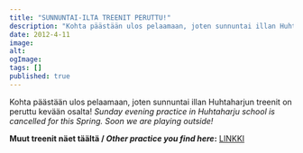 ```yaml
---
title: "SUNNUNTAI-ILTA TREENIT PERUTTU!"
description: "Kohta päästään ulos pelaamaan, joten sunnuntai illan Huhtaharjun treenit on peruttu kevään osalta! Sunday evening practice in Huhtaharju school is cancelled for this Spring. Soon we are playing outside! Muut treenit näet täältä / Other practice you find here: LINKKI"
date: 2012-4-11
image:
alt:
ogImage:
tags: []
published: true
---
```

Kohta päästään ulos pelaamaan, joten sunnuntai illan Huhtaharjun treenit on peruttu kevään osalta! _Sunday evening practice in Huhtaharju school is cancelled for this Spring. Soon we are playing outside!_

**Muut treenit näet täältä / _Other practice you find here_:** [LINKKI](http://www.jyli.fi/?page_id=559)
